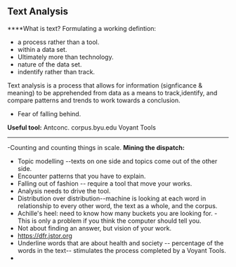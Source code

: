 ## Text Analysis

****What is text? 
Formulating a working defintion:
- a process rather than a tool.
- within a data set.
- Ultimately more than technology. 
- nature of the data set.
- indentify rather than track.

Text analysis is a process that allows for information (signficance & meaning) to be apprehended from data as a means to track,identify, and compare patterns and trends to work towards a conclusion.
- Fear of falling behind.

**Useful tool:**
Antconc.
corpus.byu.edu
Voyant Tools


-------------------------------------------------------------------
-Counting and counting things in scale.
**Mining the dispatch:**
- Topic modelling --texts on one side and topics come out of the other side.
- Encounter patterns that you have to explain.
- Falling out of fashion -- require a tool that move your works.
- Analysis needs to drive the tool.
- Distribution over distribution--machine is looking at each word in relationship to every other word, the text as a whole, and the corpus.
- Achille's heel: need to know how many buckets you are looking for.
      -This is only a problem if you think the computer should tell you.
- Not about finding an answer, but vision of your work.
- https://dfr.jstor.org
- Underline words that are about health and society -- percentage of the words in the text-- stimulates the process completed by a Voyant Tools.
- 
 





     
      